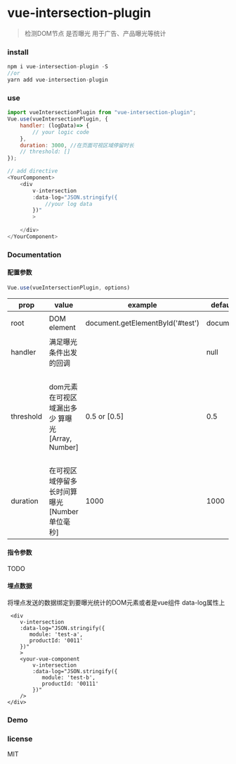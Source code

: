 # vue-intersection-plugin
> 检测DOM节点 是否曝光 用于广告、产品曝光等统计

### install
```js
npm i vue-intersection-plugin -S
//or 
yarn add vue-intersection-plugin
```

### use
```js
import vueIntersectionPlugin from "vue-intersection-plugin";
Vue.use(vueIntersectionPlugin, {
    handler: (logData)=> {
        // your logic code
    },
    duration: 3000, //在页面可视区域停留时长 
    // threshold: []
});

// add directive
<YourComponent>
    <div
        v-intersection
        :data-log="JSON.stringify({
            //your log data
        })"
        >
    
    </div>
</YourComponent>
```

### Documentation

#### 配置参数
```js
Vue.use(vueIntersectionPlugin, options)
```

|prop|value| example | default |TIPS|
|---|---|---|---|---|
|root| DOM element |document.getElementById('#test')| document|其他的容器没有测试|
|handler| 满足曝光条件出发的回调 | | null ||
|threshold|dom元素在可视区域漏出多少 算曝光 [Array, Number] |0.5 or [0.5]| 0.5 |如果想要实现一进入可视区域就开始算曝光，你设置threshold:0 ,程序内部会将它充值成0.01|
|duration|在可视区域停留多长时间算曝光 [Number 单位毫秒]|1000| 1000||

#### 指令参数
TODO
#### 埋点数据
将埋点发送的数据绑定到要曝光统计的DOM元素或者是vue组件 data-log属性上
```vue
 <div
    v-intersection
    :data-log="JSON.stringify({
       module: 'test-a',
       productId: '0011'
    })"
    >
    <your-vue-component
        v-intersection
        :data-log="JSON.stringify({
           module: 'test-b',
           productId: '00111'
        })"
    />
</div>
```
### Demo

### license

MIT
